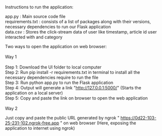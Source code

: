 Instructions to run the application:

app.py : Main source code file</br>
requirements.txt : consists of a list of packages along with their versions, necessary dependencies to run our Flask application</br>
data.csv : Stores the click-stream data of user like timestamp, article id user interacted with and category

Two ways to open the application on web browser:
</br>
</br>
Way 1
</br>
</br>
Step 1: Download the UI folder to local computer</br>
Step 2: Run pip install -r requirements.txt in terminal to install all the necessary dependencies require to run the file</br>
Step 3: Run python app.py to run the Flask application</br>
Step 4: Output will generate a link "http://127.0.0.1:5000/" (Starts the application on a local server)</br>
Step 5: Copy and paste the link on browser to open the web application</br>
</br>
Way 2 </br>

Just copy and paste the public URL generated by ngrok " https://0d22-103-25-231-102.ngrok-free.app " on web browser (Here, exposing the application to internet using ngrok)


